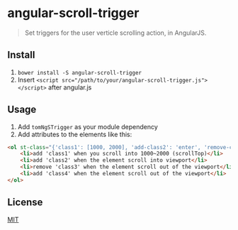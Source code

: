 # angular-scroll-trigger

> Set triggers for the user verticle scrolling action, in AngularJS.

## Install
1. `bower install -S angular-scroll-trigger`
2. Insert `<script src="/path/to/your/angular-scroll-trigger.js"></script>` after angular.js

## Usage
1. Add `tomNgSTrigger` as your module dependency
2. Add attributes to the elements like this:
```html
<ol st-class="{'class1': [1000, 2000], 'add-class2': 'enter', 'remove-class3': 'leave', 'add-class4': 'leave'}">
    <li>add 'class1' when you scroll into 1000~2000 (scrollTop)</li>
    <li>add 'class2' when the element scroll into viewport</li>
    <li>remove 'class3' when the element scroll out of the viewport</li>
    <li>add 'class4' when the element scroll out of the viewport</li>
</ol>
```

## License
[MIT](http://mit-license.org/)
